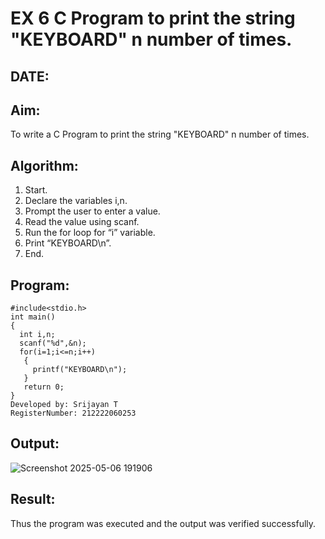# EX 6 C Program to print the string "KEYBOARD" n number of times.
## DATE:
## Aim:
To write a C Program to print the string "KEYBOARD" n number of times.

## Algorithm:
1. Start. 
2. Declare the variables i,n. 
3. Prompt the user to enter a value. 
4. Read the value using scanf. 
5. Run the for loop for “i” variable. 
6. Print “KEYBOARD\n”. 
7. End.    

## Program:
```
#include<stdio.h> 
int main() 
{ 
  int i,n; 
  scanf("%d",&n); 
  for(i=1;i<=n;i++)
   {
     printf("KEYBOARD\n"); 
   }
   return 0; 
}
Developed by: Srijayan T
RegisterNumber: 212222060253
```
## Output:
![Screenshot 2025-05-06 191906](https://github.com/user-attachments/assets/9fa24687-b7ef-4020-b75f-8aa207c82204)

## Result:
Thus the program was executed and the output was verified successfully.
